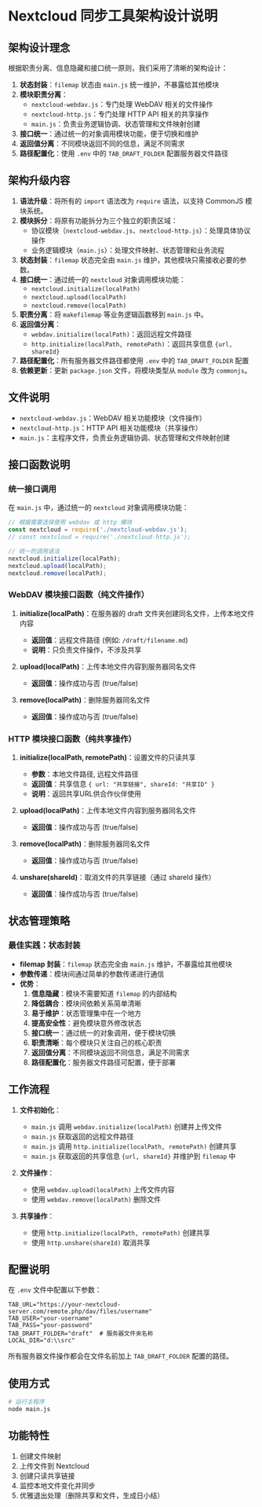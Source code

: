 # Nextcloud 同步工具架构设计说明

## 架构设计理念

根据职责分离、信息隐藏和接口统一原则，我们采用了清晰的架构设计：

1. **状态封装**：`filemap` 状态由 `main.js` 统一维护，不暴露给其他模块
2. **模块职责分离**：
   - `nextcloud-webdav.js`：专门处理 WebDAV 相关的文件操作
   - `nextcloud-http.js`：专门处理 HTTP API 相关的共享操作
   - `main.js`：负责业务逻辑协调、状态管理和文件映射创建
3. **接口统一**：通过统一的对象调用模块功能，便于切换和维护
4. **返回值分离**：不同模块返回不同的信息，满足不同需求
5. **路径配置化**：使用 `.env` 中的 `TAB_DRAFT_FOLDER` 配置服务器文件路径

## 架构升级内容

1. **语法升级**：将所有的 `import` 语法改为 `require` 语法，以支持 CommonJS 模块系统。
2. **模块拆分**：将原有功能拆分为三个独立的职责区域：
   - 协议模块（`nextcloud-webdav.js`、`nextcloud-http.js`）：处理具体协议操作
   - 业务逻辑模块（`main.js`）：处理文件映射、状态管理和业务流程
3. **状态封装**：`filemap` 状态完全由 `main.js` 维护，其他模块只需接收必要的参数。
4. **接口统一**：通过统一的 `nextcloud` 对象调用模块功能：
   - `nextcloud.initialize(localPath)`
   - `nextcloud.upload(localPath)`
   - `nextcloud.remove(localPath)`
5. **职责分离**：将 `makefilemap` 等业务逻辑函数移到 `main.js` 中。
6. **返回值分离**：
   - `webdav.initialize(localPath)`：返回远程文件路径
   - `http.initialize(localPath, remotePath)`：返回共享信息 `{url, shareId}`
7. **路径配置化**：所有服务器文件路径都使用 `.env` 中的 `TAB_DRAFT_FOLDER` 配置
8. **依赖更新**：更新 `package.json` 文件，将模块类型从 `module` 改为 `commonjs`。

## 文件说明

- `nextcloud-webdav.js`：WebDAV 相关功能模块（文件操作）
- `nextcloud-http.js`：HTTP API 相关功能模块（共享操作）
- `main.js`：主程序文件，负责业务逻辑协调、状态管理和文件映射创建

## 接口函数说明

### 统一接口调用
在 `main.js` 中，通过统一的 `nextcloud` 对象调用模块功能：

```javascript
// 根据需要选择使用 webdav 或 http 模块
const nextcloud = require('./nextcloud-webdav.js');
// const nextcloud = require('./nextcloud-http.js');

// 统一的调用语法
nextcloud.initialize(localPath);
nextcloud.upload(localPath);
nextcloud.remove(localPath);
```

### WebDAV 模块接口函数（纯文件操作）
1. **initialize(localPath)**：在服务器的 draft 文件夹创建同名文件，上传本地文件内容
   - **返回值**：远程文件路径 (例如: `/draft/filename.md`)
   - **说明**：只负责文件操作，不涉及共享

2. **upload(localPath)**：上传本地文件内容到服务器同名文件
   - **返回值**：操作成功与否 (true/false)

3. **remove(localPath)**：删除服务器同名文件
   - **返回值**：操作成功与否 (true/false)

### HTTP 模块接口函数（纯共享操作）
1. **initialize(localPath, remotePath)**：设置文件的只读共享
   - **参数**：本地文件路径, 远程文件路径
   - **返回值**：共享信息 `{ url: "共享链接", shareId: "共享ID" }`
   - **说明**：返回共享URL供合作伙伴使用

2. **upload(localPath)**：上传本地文件内容到服务器同名文件
   - **返回值**：操作成功与否 (true/false)

3. **remove(localPath)**：删除服务器同名文件
   - **返回值**：操作成功与否 (true/false)

4. **unshare(shareId)**：取消文件的共享链接（通过 shareId 操作）
   - **返回值**：操作成功与否 (true/false)

## 状态管理策略

### 最佳实践：状态封装
- **filemap 封装**：`filemap` 状态完全由 `main.js` 维护，不暴露给其他模块
- **参数传递**：模块间通过简单的参数传递进行通信
- **优势**：
  1. **信息隐藏**：模块不需要知道 `filemap` 的内部结构
  2. **降低耦合**：模块间依赖关系简单清晰
  3. **易于维护**：状态管理集中在一个地方
  4. **提高安全性**：避免模块意外修改状态
  5. **接口统一**：通过统一的对象调用，便于模块切换
  6. **职责清晰**：每个模块只关注自己的核心职责
  7. **返回值分离**：不同模块返回不同信息，满足不同需求
  8. **路径配置化**：服务器文件路径可配置，便于部署

## 工作流程

1. **文件初始化**：
   - `main.js` 调用 `webdav.initialize(localPath)` 创建并上传文件
   - `main.js` 获取返回的远程文件路径
   - `main.js` 调用 `http.initialize(localPath, remotePath)` 创建共享
   - `main.js` 获取返回的共享信息 `{url, shareId}` 并维护到 `filemap` 中

2. **文件操作**：
   - 使用 `webdav.upload(localPath)` 上传文件内容
   - 使用 `webdav.remove(localPath)` 删除文件

3. **共享操作**：
   - 使用 `http.initialize(localPath, remotePath)` 创建共享
   - 使用 `http.unshare(shareId)` 取消共享

## 配置说明

在 `.env` 文件中配置以下参数：

```env
TAB_URL="https://your-nextcloud-server.com/remote.php/dav/files/username"
TAB_USER="your-username"
TAB_PASS="your-password"
TAB_DRAFT_FOLDER="draft"  # 服务器文件夹名称
LOCAL_DIR="d:\\src"
```

所有服务器文件操作都会在文件名前加上 `TAB_DRAFT_FOLDER` 配置的路径。

## 使用方式

```bash
# 运行主程序
node main.js
```

## 功能特性

1. 创建文件映射
2. 上传文件到 Nextcloud
3. 创建只读共享链接
4. 监控本地文件变化并同步
5. 优雅退出处理（删除共享和文件，生成日小结）